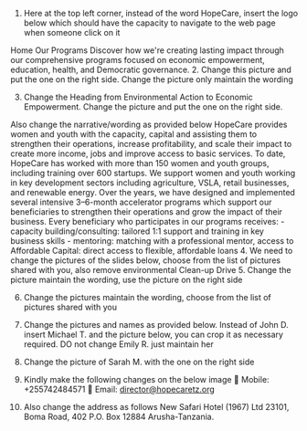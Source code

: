 1.	Here at the top left corner, instead of the word HopeCare, insert the logo below which should have the capacity to navigate to the web page when someone click on it




Home
Our Programs
Discover how we're creating lasting impact through our comprehensive programs focused on economic empowerment, education, health, and Democratic governance.
2.	Change this picture and put the one on the right side. Change the picture only maintain the wording



3.	Change the Heading from Environmental Action to Economic Empowerment. Change the picture and put the one on the right side. 







	

Also change the narrative/wording as provided below
HopeCare provides women and youth with the capacity, capital and assisting them to strengthen their operations, increase profitability, and scale their impact to create more income, jobs and improve access to basic services. To date, HopeCare has worked with more than 150 women and youth groups, including training over 600 startups. We support women and youth working in key development sectors including agriculture, VSLA, retail businesses, and renewable energy. 
Over the years, we have designed and implemented several intensive 3–6-month accelerator programs which support our beneficiaries to strengthen their operations and grow the impact of their business. Every beneficiary who participates in our programs receives: -capacity building/consulting: tailored 1:1 support and training in key business skills - mentoring: matching with a professional mentor, access to Affordable Capital: direct access to flexible, affordable loans 
4.	We need to change the pictures of the slides below, choose from the list of pictures shared with you, also remove environmental Clean-up Drive
5.	Change the picture maintain the wording, use the picture on the right side 


6.	Change the pictures maintain the wording, choose from the list of pictures shared with you

7.	Change the pictures and names as provided below. Instead of John D. insert Michael T. and the picture below, you can crop it as necessary required. DO not change Emily R. just maintain her
















8.	Change the picture of Sarah M. with the one on the right side




9.	Kindly make the following changes on the below image
	Mobile: +255742484571
	Email: director@hopecaretz.org 

10.	Also change the address as follows
New Safari Hotel (1967) Ltd
23101, Boma Road, 402
P.O. Box 12884
Arusha-Tanzania.
	



